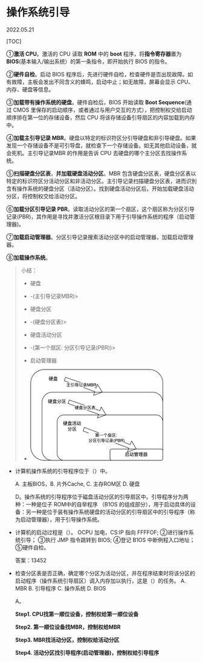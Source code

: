 # 操作系统引导
2022.05.21

[TOC]

①**激活 CPU**。激活的 CPU 读取 **ROM** 中的 **boot** 程序，将**指令寄存器**置为 **BIOS**(基本输入/输出系统）的第一条指令，即开始执行 BIOS 的指令。

②**硬件自检**。启动 BIOS 程序后，先进行硬件自检，检查硬件是否出现故障。如有故障，主板会发出不同含义的蜂鸣，启动中止；如无故障，屏幕会显示 CPU、内存、硬盘等信息。

③**加载带有操作系统的硬盘**。硬件自检后，BIOS 开始读取 **Boot Sequence**(通过 CMOS 里保存的启动顺序，或者通过与用户交互的方式），把控制权交给启动顺序排在第一位的存储设备，然后 CPU 将该存储设备引导扇区的内容加载到内存中。

④**加载主引导记录 MBR**。硬盘以特定的标识符区分引导硬盘和非引导硬盘。如果发现一个存储设备不是可引导盘，就检查下一个存储设备。如无其他启动设备，就会死机。主引导记录MBR 的作用是告诉 CPU 去硬盘的哪个主分区去找操作系统。

⑤**扫描硬盘分区表**，**并加载硬盘活动分区**。MBR 包含硬盘分区表，硬盘分区表以特定的标识符区分活动分区和非活动分区。主引导记录扫描硬盘分区表，进而识別含有操作系统的硬盘分区（活动分区）。找到硬盘活动分区后，开始加载硬盘活动分区，将控制权交给活动分区。

⑥**加载分区引导记录 PBR**。读取活动分区的第一个扇区，这个扇区称为分区引导记录(PBR)，其作用是寻找并激活分区根目录下用于引导操作系统的程序（启动管理器)。

⑦**加载启动管理器**。分区引导记录搜索活动分区中的启动管理器，加载启动管理器。

⑧**加载操作系统**。

> 小结：
>
> * 硬盘
>
> * -(主引导记录MBR)> 
>
> * 硬盘分区
>
> * -(硬盘分区表)> 
>
> * 硬盘活动分区
>
> * -(第一个扇区: 分区引导记录(PBR))> 
>
> * 启动管理器
> * ![img](./resources/操作系统引导.png)

* 计算机操作系统的引导程序位于（）中。

  A. 主板BIOS，B. 片外Cache, C. 主存ROM区 D. 硬盘

  D。操作系统的引导程序位于磁盘活动分区的引导扇区中。引导程序分为两种：一种是位子 ROM中的自举程序 （B1OS 的组成部分），用于启动具体的设备：另一种是位于装有操作系统硬盘的活动分区的引导扇区中的引导程序（称为启动管理器），用于引导操作系统。

* 计算机的启动过程是（）。 OCPU 加电，CS:IP 指向 FFFFOF; ②进行操作系统引导；
  ③执行 JMP 指令跳转到 BIOS; ④登记 B1OS 中断例程入口地址；⑤硬件自检。

  答案：13452

* 检查分区表是否正确，确定哪个分区为活动分区，并在程序结束时将该分区的启动程序（操作系统引导扇区）调入内存加以执行，这是（）的任务。
  A. MBR
  B. 引导程序
  C. 操作系统
  D. BIOS
  
  A。
  
  **Step1. CPU找第一顺位设备，控制权给第一顺位设备**
  
  **Step2. 第一顺位设备找MBR，控制权给MBR**
  
  **Step3. MBR找活动分区，控制权给活动分区**
  
  **Step4. 活动分区找引导程序(启动管理器)，控制权给引导程序**
